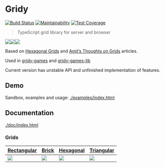 # Gridy

[![Build Status](https://travis-ci.org/darosh/gridy.svg?branch=master)](https://travis-ci.org/darosh/gridy)
[![Maintainability](https://api.codeclimate.com/v1/badges/de4219ef64ecd6a39039/maintainability)](https://codeclimate.com/github/darosh/gridy/maintainability)
[![Test Coverage](https://api.codeclimate.com/v1/badges/de4219ef64ecd6a39039/test_coverage)](https://codeclimate.com/github/darosh/gridy/test_coverage)

> TypeScript grid library for server and browser

![](https://darosh.github.io/gridy/examples/output/demo1.svg)![](https://darosh.github.io/gridy/examples/output/demo2.svg)![](https://darosh.github.io/gridy/examples/output/demo3.svg)

Based on [Hexagonal Grids](http://www.redblobgames.com/grids/hexagons/)  and [Amit’s Thoughts on Grids](http://www-cs-students.stanford.edu/~amitp/game-programming/grids/) articles.

Used in [gridy-games](https://github.com/darosh/gridy-games) and [gridy-games-lib](https://github.com/darosh/gridy-games-lib)

Current version has unstable API and unfinished implementation of features.

## Demo

Sandbox, examples and usage: [./examples/index.html](//darosh.github.io/gridy/examples/index.html)

## Documentation

[./doc/index.html](//darosh.github.io/gridy/doc/index.html)

### Grids

|[Rectangular](https://darosh.github.io/gridy/doc/classes/rectangulargrid.html)|[Brick](https://darosh.github.io/gridy/doc/classes/brickgrid.html)|[Hexagonal](https://darosh.github.io/gridy/doc/classes/hexagonalgrid.html)|[Triangular](https://darosh.github.io/gridy/doc/classes/triangulargrid.html)|
|-|-|-|-|
|![](https://darosh.github.io/gridy/examples/output/rectangular-grid.svg)|![](https://darosh.github.io/gridy/examples/output/brick-grid.svg)|![](https://darosh.github.io/gridy/examples/output/hexagonal-grid.svg)|![](https://darosh.github.io/gridy/examples/output/triangular-grid.svg)|
